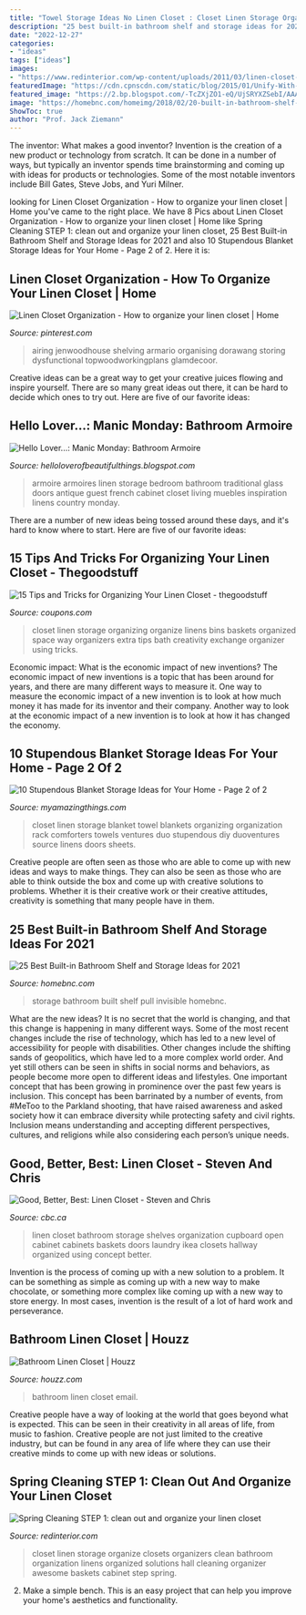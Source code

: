 ```yaml
---
title: "Towel Storage Ideas No Linen Closet : Closet Linen Storage Organizing Organize Linens Bins Baskets Organized Space Way Organizers Extra Tips Bath Creativity Exchange Organizer Using Tricks"
description: "25 best built-in bathroom shelf and storage ideas for 2021"
date: "2022-12-27"
categories:
- "ideas"
tags: ["ideas"]
images:
- "https://www.redinterior.com/wp-content/uploads/2011/03/linen-closet-organizers1.jpg"
featuredImage: "https://cdn.cpnscdn.com/static/blog/2015/01/Unify-With-Color.jpg"
featured_image: "https://2.bp.blogspot.com/-TcZXjZO1-eQ/UjSRYXZSebI/AAAAAAAAFLs/uqwDoqV63L8/s1600/IMG_18299.jpg"
image: "https://homebnc.com/homeimg/2018/02/20-built-in-bathroom-shelf-storage-ideas-homebnc.jpg"
ShowToc: true
author: "Prof. Jack Ziemann"
---
```



The inventor: What makes a good inventor?
Invention is the creation of a new product or technology from scratch. It can be done in a number of ways, but typically an inventor spends time brainstorming and coming up with ideas for products or technologies. Some of the most notable inventors include Bill Gates, Steve Jobs, and Yuri Milner.

	

		
looking for Linen Closet Organization - How to organize your linen closet | Home you've came to the right place. We have 8 Pics about Linen Closet Organization - How to organize your linen closet | Home like Spring Cleaning STEP 1: clean out and organize your linen closet, 25 Best Built-in Bathroom Shelf and Storage Ideas for 2021 and also 10 Stupendous Blanket Storage Ideas for Your Home - Page 2 of 2. Here it is:
		
    
## Linen Closet Organization - How To Organize Your Linen Closet | Home

<img loading=lazy src="https://i.pinimg.com/736x/2a/68/f5/2a68f5cf94dee3e5d2839ad8f63e5a2b.jpg" onerror="this.onerror=null;this.src='https://tse1.mm.bing.net/th?id=OIP.thlDfQkoEAXt9qjI_K3oQQHaLH&amp;pid=15.1';" alt="Linen Closet Organization - How to organize your linen closet | Home">

_Source: pinterest.com_

>airing jenwoodhouse shelving armario organising dorawang storing dysfunctional topwoodworkingplans glamdecoor. 

	

Creative ideas can be a great way to get your creative juices flowing and inspire yourself. There are so many great ideas out there, it can be hard to decide which ones to try out. Here are five of our favorite ideas: 

    
## Hello Lover...: Manic Monday: Bathroom Armoire

<img loading=lazy src="https://4.bp.blogspot.com/-NGS-K4IfT80/UjO2c77C7hI/AAAAAAAADGU/OBifncX9JDI/s1600/d0cd059834a7c65857f090f245306532.jpg" onerror="this.onerror=null;this.src='https://tse2.mm.bing.net/th?id=OIP.RHxV4D9y2D9OqY0cJVyRKgAAAA&amp;pid=15.1';" alt="Hello Lover...: Manic Monday: Bathroom Armoire">

_Source: helloloverofbeautifulthings.blogspot.com_

>armoire armoires linen storage bedroom bathroom traditional glass doors antique guest french cabinet closet living muebles inspiration linens country monday. 

	

There are a number of new ideas being tossed around these days, and it's hard to know where to start. Here are five of our favorite ideas: 

    
## 15 Tips And Tricks For Organizing Your Linen Closet - Thegoodstuff

<img loading=lazy src="https://cdn.cpnscdn.com/static/blog/2015/01/Unify-With-Color.jpg" onerror="this.onerror=null;this.src='https://tse4.mm.bing.net/th?id=OIP.lMGJFV7BxDav6MqnQIAdgwHaMG&amp;pid=15.1';" alt="15 Tips and Tricks for Organizing Your Linen Closet - thegoodstuff">

_Source: coupons.com_

>closet linen storage organizing organize linens bins baskets organized space way organizers extra tips bath creativity exchange organizer using tricks. 

	

Economic impact: What is the economic impact of new inventions?
The economic impact of new inventions is a topic that has been around for years, and there are many different ways to measure it. One way to measure the economic impact of a new invention is to look at how much money it has made for its inventor and their company. Another way to look at the economic impact of a new invention is to look at how it has changed the economy.

    
## 10 Stupendous Blanket Storage Ideas For Your Home - Page 2 Of 2

<img loading=lazy src="https://2.bp.blogspot.com/-TcZXjZO1-eQ/UjSRYXZSebI/AAAAAAAAFLs/uqwDoqV63L8/s1600/IMG_18299.jpg" onerror="this.onerror=null;this.src='https://tse4.mm.bing.net/th?id=OIP.xUTWC7Qmxi5c5NoS3MUhAwHaKq&amp;pid=15.1';" alt="10 Stupendous Blanket Storage Ideas for Your Home - Page 2 of 2">

_Source: myamazingthings.com_

>closet linen storage blanket towel blankets organizing organization rack comforters towels ventures duo stupendous diy duoventures source linens doors sheets. 

	

Creative people are often seen as those who are able to come up with new ideas and ways to make things. They can also be seen as those who are able to think outside the box and come up with creative solutions to problems. Whether it is their creative work or their creative attitudes, creativity is something that many people have in them.

    
## 25 Best Built-in Bathroom Shelf And Storage Ideas For 2021

<img loading=lazy src="https://homebnc.com/homeimg/2018/02/20-built-in-bathroom-shelf-storage-ideas-homebnc.jpg" onerror="this.onerror=null;this.src='https://tse1.mm.bing.net/th?id=OIP.ivV_sLnvgF_Efqjny7VM7wHaLH&amp;pid=15.1';" alt="25 Best Built-in Bathroom Shelf and Storage Ideas for 2021">

_Source: homebnc.com_

>storage bathroom built shelf pull invisible homebnc. 

	

What are the new ideas?
It is no secret that the world is changing, and that this change is happening in many different ways. Some of the most recent changes include the rise of technology, which has led to a new level of accessibility for people with disabilities. Other changes include the shifting sands of geopolitics, which have led to a more complex world order. And yet still others can be seen in shifts in social norms and behaviors, as people become more open to different ideas and lifestyles.
One important concept that has been growing in prominence over the past few years is inclusion. This concept has been barrinated by a number of events, from #MeToo to the Parkland shooting, that have raised awareness and asked society how it can embrace diversity while protecting safety and civil rights. Inclusion means understanding and accepting different perspectives, cultures, and religions while also considering each person’s unique needs.

    
## Good, Better, Best: Linen Closet - Steven And Chris

<img loading=lazy src="https://www.cbc.ca/stevenandchris/content/images/good_linen_cabinet.jpg" onerror="this.onerror=null;this.src='https://tse1.mm.bing.net/th?id=OIP.PQ21Tk-y1X-nVT-VPiIKOAHaLo&amp;pid=15.1';" alt="Good, Better, Best: Linen Closet - Steven and Chris">

_Source: cbc.ca_

>linen closet bathroom storage shelves organization cupboard open cabinet cabinets baskets doors laundry ikea closets hallway organized using concept better. 

	

Invention is the process of coming up with a new solution to a problem. It can be something as simple as coming up with a new way to make chocolate, or something more complex like coming up with a new way to store energy. In most cases, invention is the result of a lot of hard work and perseverance.

    
## Bathroom Linen Closet | Houzz

<img loading=lazy src="https://st.hzcdn.com/fimgs/d4d1a4c001365929_1001-w500-h666-b0-p0--traditional-bathroom.jpg" onerror="this.onerror=null;this.src='https://tse3.mm.bing.net/th?id=OIP.Jg-tK5yYhxM87b9V_kn4kQHaJ3&amp;pid=15.1';" alt="Bathroom Linen Closet | Houzz">

_Source: houzz.com_

>bathroom linen closet email. 

	

Creative people have a way of looking at the world that goes beyond what is expected. This can be seen in their creativity in all areas of life, from music to fashion. Creative people are not just limited to the creative industry, but can be found in any area of life where they can use their creative minds to come up with new ideas or solutions.

    
## Spring Cleaning STEP 1: Clean Out And Organize Your Linen Closet

<img loading=lazy src="https://www.redinterior.com/wp-content/uploads/2011/03/linen-closet-organizers1.jpg" onerror="this.onerror=null;this.src='https://tse2.mm.bing.net/th?id=OIP.qKmYkCuyM8gFM2WqfgGaRgHaGM&amp;pid=15.1';" alt="Spring Cleaning STEP 1: clean out and organize your linen closet">

_Source: redinterior.com_

>closet linen storage organize closets organizers clean bathroom organization linens organized solutions hall cleaning organizer awesome baskets cabinet step spring. 

	

2. Make a simple bench. This is an easy project that can help you improve your home's aesthetics and functionality. 

